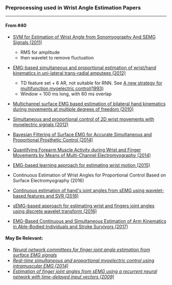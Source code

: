 ### Preprocessing used in Wrist Angle Estimation Papers 

---
#### From #40 
* [SVM for Estimation of Wrist Angle from Sonomyography And SEMG Signals (2011)](http://ieeexplore.ieee.org/document/4353415/)
  * RMS for amplitude
  * then wavelet to remove fluctuation

* [EMG-based simultaneous and proportional estimation of wrist/hand kinematics in uni-lateral trans-radial amputees (2012)](https://jneuroengrehab.biomedcentral.com/articles/10.1186/1743-0003-9-42)
  * TD feature set + 6 AR, not suitable for RNN. See [A new strategy for multifunction myoelectric control(1993)](https://ieeexplore.ieee.org/document/204774/)
  * Window = 100 ms long, with 60 ms overlap
* [Multichannel surface EMG based estimation of bilateral hand kinematics during movements at multiple degrees of freedom (2010)](https://ieeexplore.ieee.org/document/5627622/)

* [Simultaneous and proportional control of 2D wrist movements with myoelectric signals (2012)](http://ieeexplore.ieee.org/document/6349712/)

* [Bayesian Filtering of Surface EMG for Accurate Simultaneous and Proportional Prosthetic Control (2014)](http://ieeexplore.ieee.org/document/7332757/)

* [Quantifying Forearm Muscle Activity during Wrist and Finger Movements by Means of Multi-Channel Electromyography (2014)](https://www.ncbi.nlm.nih.gov/pmc/articles/PMC4188712/)

* [EMG-based learning approach for estimating wrist motion (2015)](https://www.researchgate.net/publication/283713267_EMG-based_learning_approach_for_estimating_wrist_motion)

* Continuous Estimation of Wrist Angles for Proportional Control Based on Surface Electromyography (2016)

* [Continuous estimation of hand's joint angles from sEMG using wavelet-based features and SVR (2016)](https://dl.acm.org/citation.cfm?id=3051498)

* [sEMG-based approach for estimating wrist and fingers joint angles using discrete wavelet transform (2016)](https://www.researchgate.net/publication/313455445_sEMG-based_approach_for_estimating_wrist_and_fingers_joint_angles_using_discrete_wavelet_transform)

* [EMG-Based Continuous and Simultaneous Estimation of Arm Kinematics in Able-Bodied Individuals and Stroke Survivors (2017)](https://www.ncbi.nlm.nih.gov/pmc/articles/PMC5575159/)


#### May Be Relevant: 
* *[Neural network committees for finger joint angle estimation from surface EMG signals](https://biomedical-engineering-online.biomedcentral.com/articles/10.1186/1475-925X-8-2)*
* *[Real-time simultaneous and proportional myoelectric control using intramuscular EMG (2014)](http://iopscience.iop.org/article/10.1088/1741-2560/11/6/066013/pdf)*
* *[Estimation of finger joint angles from sEMG using a recurrent neural network with time-delayed input vectors (2009)](https://www.researchgate.net/publication/224580490_Estimation_of_finger_joint_angles_from_sEMG_using_a_recurrent_neural_network_with_time-delayed_input_vectors)*

